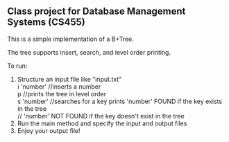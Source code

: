 Class project for Database Management Systems (CS455)
------------------------------------------------------

This is a simple implementation of a B+Tree.

The tree supports insert, search, and level order printing.

To run:  
1. Structure an input file like "input.txt"  
  i 'number' //inserts a number  
  p          //prints the tree in level order  
  s 'number' //searches for a key prints 'number' FOUND if the key exists in the tree  
   // 'number' NOT FOUND if the key doesn't exist in the tree  
2. Run the main method and specify the input and output files  
3. Enjoy your output file!  

